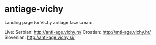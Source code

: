 # antiage-vichy
Landing page for Vichy antiage face cream. 

Live: 
Serbian: http://anti-age.vichy.rs/
Croatian: http://anti-age.vichy.hr/ 
Slovenian: http://anti-age.vichy.si/
